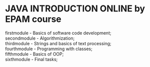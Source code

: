 # JAVA INTRODUCTION ONLINE by EPAM course

firstmodule - Basics of software code development; <br/>
secondmodule - Algorithmization; <br/>
thirdmodule - Strings and basics of text processing; <br/>
fourthmodule - Programming with classes; <br/>
fifthmodule - Basics of OOP; <br/>
sixthmodule - Final tasks; <br/>